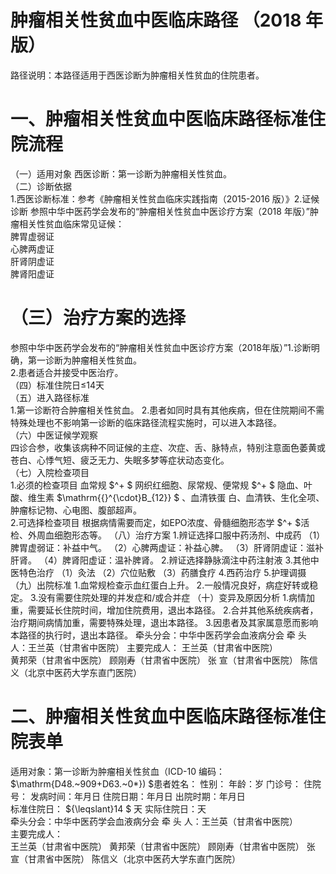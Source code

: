 # 肿瘤相关性贫血中医临床路径 （2018 年版）  
路径说明：本路径适用于西医诊断为肿瘤相关性贫血的住院患者。  
# 一、肿瘤相关性贫血中医临床路径标准住院流程  
（一）适用对象 西医诊断：第一诊断为肿瘤相关性贫血。  
（二）诊断依据  
1.西医诊断标准：参考《肿瘤相关性贫血临床实践指南（2015-2016 版）》2.证候诊断  参照中华中医药学会发布的“肿瘤相关性贫血中医诊疗方案（2018 年版）”肿瘤相关性贫血临床常见证候：  
脾胃虚弱证  
心脾两虚证  
肝肾阴虚证  
脾肾阳虚证  
# （三）治疗方案的选择  
参照中华中医药学会发布的“肿瘤相关性贫血中医诊疗方案（2018年版）”1.诊断明确，第一诊断为肿瘤相关性贫血。  
2.患者适合并接受中医治疗。  
（四）标准住院日≤14天  
（五）进入路径标准  
1.第一诊断符合肿瘤相关性贫血。 2.患者如同时具有其他疾病，但在住院期间不需特殊处理也不影响第一诊断的临床路径流程实施时，可以进入本路径。  
（六）中医证候学观察  
四诊合参，收集该病种不同证候的主症、次症、舌、脉特点，特别注意面色萎黄或苍白、心悸气短、疲乏无力、失眠多梦等症状动态变化。  
（七）入院检查项目  
1.必须的检查项目 血常规 $^+ $ 网织红细胞、尿常规、便常规 $^+ $ 隐血、叶酸、维生素 $\mathrm{{}^{\cdot}B_{12}} $ 、血清铁蛋 白、血清铁、生化全项、肿瘤标记物、心电图、腹部超声。  
2.可选择检查项目 根据病情需要而定，如EPO浓度、骨髓细胞形态学 $^+ $活检、外周血细胞形态等。 （八）治疗方案 1.辨证选择口服中药汤剂、中成药 （1）脾胃虚弱证：补益中气。 （2）心脾两虚证：补益心脾。 （3）肝肾阴虚证：滋补肝肾。 （4）脾肾阳虚证：温补脾肾。 2.辨证选择静脉滴注中药注射液  3.其他中医特色治疗 （1）灸法 （2）穴位贴敷  （3）药膳食疗 4.西药治疗  5.护理调摄 （九）出院标准 1.血常规检查示血红蛋白上升。 2.一般情况良好，病症好转或稳定。  3.没有需要住院处理的并发症和/或合并症 （十）变异及原因分析 1.病情加重，需要延长住院时间，增加住院费用，退出本路径。 2.合并其他系统疾病者，治疗期间病情加重，需要特殊处理，退出本路径。 3.因患者及其家属意愿而影响本路径的执行时，退出本路径。   牵头分会：中华中医药学会血液病分会 牵 头 人：王兰英（甘肃省中医院） 主要完成人： 王兰英（甘肃省中医院）  
黄邦荣（甘肃省中医院） 顾刚寿（甘肃省中医院） 张  宣（甘肃省中医院） 陈信义（北京中医药大学东直门医院）  
# 二、肿瘤相关性贫血中医临床路径标准住院表单  
适用对象：第一诊断为肿瘤相关性贫血（ICD-10 编码： $\mathrm{D48.~909+D63.~0*}) $患者姓名：   性别：   年龄：岁    门诊号：   住院号： 发病时间：年月日  住院日期：年月日  出院时期：年月日  
标准住院日： ${\leqslant}14 $ 天    实际住院日：天  
牵头分会：中华中医药学会血液病分会 牵 头 人：王兰英（甘肃省中医院）  
主要完成人：  
王兰英（甘肃省中医院） 黄邦荣（甘肃省中医院） 顾刚寿（甘肃省中医院） 张  宣（甘肃省中医院） 陈信义（北京中医药大学东直门医院）  